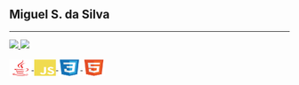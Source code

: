 ## Miguel S. da Silva 
---
<div>
  <a href="https://github.com/Miguel1138">
  <img height="180em" src="https://github-readme-stats.vercel.app/api?username=Miguel1138&show_icons=true&text_color=feda4a&title_color=fffffff&bg_color=000000&icon_color=2196f3"/>
  <img height="180em" src="https://github-readme-stats.vercel.app/api/top-langs/?username=Miguel1138&layout=compact&langs_count=8&text_color=feda4a&title_color=fffffff&bg_color=000000&icon_color=2196f3"/>
</div>
<div style="display: inline_block"><br>
    <img align="center" alt="Java" height="30" width="40" src="https://raw.githubusercontent.com/devicons/devicon/master/icons/java/java-plain.svg">
    <img align="center" alt="Js" height="30" width="40" src="https://raw.githubusercontent.com/devicons/devicon/master/icons/javascript/javascript-plain.svg">
    <img align="center" alt="CSS" height="30" width="40" src="https://raw.githubusercontent.com/devicons/devicon/master/icons/css3/css3-original.svg">
    <img align="center" alt="HTML" height="30" width="40" src="https://raw.githubusercontent.com/devicons/devicon/master/icons/html5/html5-original.svg">
</div> 
    
##
 
 <!--
**Miguel1138/Miguel1138** is a ✨ _special_ ✨ repository because its `README.md` (this file) appears on your GitHub profile.

Here are some ideas to get you started:

- 🔭 I’m currently working on ...
- 🌱 I’m currently learning ...
- 👯 I’m looking to collaborate on ...
- 🤔 I’m looking for help with ...
- 💬 Ask me about ...
- 📫 How to reach me: ...
- 😄 Pronouns: ...
- ⚡ Fun fact: ...
-->
